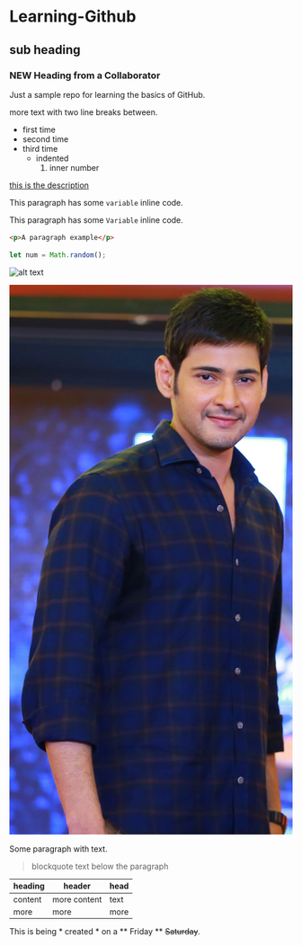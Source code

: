 # Learning-Github
## sub heading
### NEW Heading from a Collaborator

Just a sample repo for learning the basics of GitHub.

more text with two line breaks between.

- first time
- second time
- third time
  - indented
    1. inner number
    
[this is the description](http://www.github.com)

This paragraph has some `variable` inline code.

This paragraph has some ``Variable`` inline code.

```html
<p>A paragraph example</p>
```
```javascript
let num = Math.random();
```

![alt text](http://picsum.photos/200/200)

![Mahesh Babu](https://github.com/chaitanyaswaroopdev/Nwmsu_practice/blob/main/wp5317844%20(1).jpeg)

Some paragraph with text.
> blockquote text below the paragraph

| heading | header | head |
| --- | --- | --- |
| content | more content | text |
| more | more | more |

This is being * created * on a ** Friday ** ~~Saturday~~.
